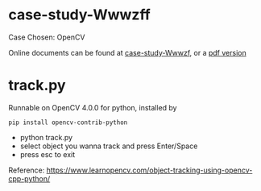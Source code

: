 # case-study-Wwwzff
Case Chosen: OpenCV

Online documents can be found at [case-study-Wwwzf](https://docs.google.com/document/d/1PjqiGRTMbb1d0Su0yF1CaIPRq_9zJWM43mvd61TcyuY/edit?usp=sharing), or a [pdf version](https://github.com/ec500-software-engineering/case-study-Wwwzff/blob/master/case-study-Wwwzff.pdf)

# track.py

Runnable on OpenCV 4.0.0 for python, installed by 
```
pip install opencv-contrib-python
```
* python track.py
* select object you wanna track and press Enter/Space
* press esc to exit

Reference: https://www.learnopencv.com/object-tracking-using-opencv-cpp-python/
